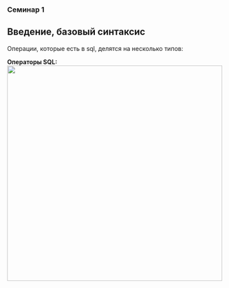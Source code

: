 ### Семинар 1 

## Введение, базовый синтаксис

Операции, которые есть в sql, делятся на несколько типов: 

**Операторы SQL:**
<img src="img/img0_sql_statements.png"  width="500">


